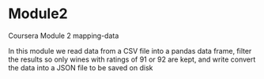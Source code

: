 # Module2
Coursera Module 2 mapping-data

In this module we read data from a CSV file into a pandas data frame, filter the results so only wines with ratings of 91 or 92 are kept, and write convert the data into a JSON file to be saved on disk
